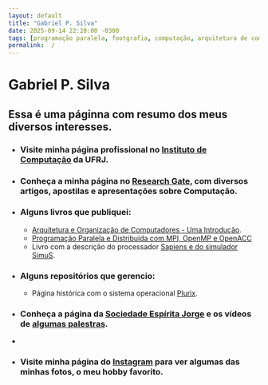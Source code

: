 ```yaml
---
layout: default
title: "Gabriel P. Silva"
date: 2025-09-14 22:20:00 -0300
tags: [programação paralela, footgrafia, computação, arquitetura de computadores, organização de computadores, libguagem de montagem, computador, sistemas operacionais, javasccript, computer, computer architecture, multithreading, processor, parallel, operating systems, unix, linux, accessibility, parallel programing, MPI, PVM, OpenMP, digital, circuits]
permalink:  /
---
```



# Gabriel P. Silva

## Essa é uma páginna com resumo dos meus diversos interesses. 

- ### Visite minha página profissional no [Instituto de Computação](https://www.ic.ufrj.br/~gabriel) da UFRJ.

- ### Conheça a minha página no [Research Gate](https://www.researchgate.net/profile/Gabriel-Silva-130), com diversos artigos, apostilas e apresentações sobre Computação.
  
- ### Alguns livros que publiquei:
  - [Arquitetura e Organização de Computadores - Uma Introdução](https://www.grupogen.com.br/livro-arquitetura-e-organizacao-de-computadores-uma-introducao-gabriel-pereira-da-silva-e-jose-antonio-dos-santos-borges-editora-ltc-9788521638650).
  - [Programação Paralela e Distribuída com MPI, OpenMP e OpenACC](https://www.casadocodigo.com.br/products/livro-programacao-paralela)
  - Livro com a descrição do processador [Sapiens e do simulador SimuS](https://www.amazon.com.br/SimuS-Simulador-Didático-Arquitetura-Computadores/dp/1973359707).
    
- ### Alguns repositórios que gerencio:
  - Página histórica com o sistema operacional [Plurix](https://tropix-ufrj.github.io).
    
- ### Conheça a página da [Sociedade Espírita Jorge](https://wwww.sej.org.br) e os vídeos de [algumas palestras](https://www.youtube.com/c/SociedadeEspíritaJorge/streams).
- 
- ### Visite minha página do [Instagram](https://www.instagram.com/gpsilva2003) para ver algumas das minhas fotos, o meu hobby favorito.

